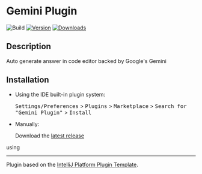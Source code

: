 # Gemini Plugin

![Build](https://github.com/AnBuiii/intellij_plugin/workflows/Build/badge.svg)
[![Version](https://img.shields.io/jetbrains/plugin/v/PLUGIN_ID.svg)](https://plugins.jetbrains.com/plugin/PLUGIN_ID)
[![Downloads](https://img.shields.io/jetbrains/plugin/d/PLUGIN_ID.svg)](https://plugins.jetbrains.com/plugin/PLUGIN_ID)

<!-- Plugin description -->

## Description

Auto generate answer in code editor backed by Google's Gemini

## Installation

- Using the IDE built-in plugin system:

  <kbd>Settings/Preferences</kbd> > <kbd>Plugins</kbd> > <kbd>Marketplace</kbd> > <kbd>Search for "Gemini
  Plugin"</kbd> >
  <kbd>Install</kbd>

- Manually:

  Download the [latest release](https://github.com/AnBuiii/intellij_plugin/releases/latest) 

[//]: # (- and install it manually)
  using

[//]: # (  <kbd>Settings/Preferences</kbd> > <kbd>Plugins</kbd> > <kbd>⚙️</kbd> > <kbd>Install plugin from disk...</kbd>)

---


Plugin based on the [IntelliJ Platform Plugin Template][template].

[template]: https://github.com/JetBrains/intellij-platform-plugin-template

[docs:plugin-description]: https://plugins.jetbrains.com/docs/intellij/plugin-user-experience.html#plugin-description-and-presentation

<!-- Plugin description end -->
